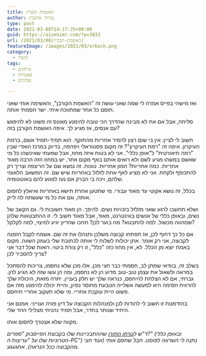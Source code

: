 ```yaml
---
title: האשמת הבכיין
author: נמרוד איזנברג
type: post
date: 2021-03-08T14:17:25+00:00
guid: https://aizenimr.com/?p=3833
url: /2021/03/08/האשמת-הבכיין/
featureImage: /images/2021/03/orbach.png
category:
  - הומור
tags:
  - טרחנים
  - סאטירה
  - פמיניזם

---
```

ואז מישהי בפייס אמרה לי שמה שאני עושה זה "האשמת הקורבן", והאשימה אותי שאני חוסם כל אחד שמתווכח איתי. ישר חסמתי אותה.

סליחה, אבל אם את לא מבינה שהדרך הכי טובה להימנע מאונס זה פשוט לא להיפגש עם אנסים, אז מגיע לך. איפה האשמת הקורבן בזה?

חשוב לי לציין: אין בי שום רצון להסיר אחריות מהתוקף. הוא תמיד-תמיד אשם, ברמת העיקרון. איפה זה "רמת העיקרון"? זה מקום פסטוראלי ויפהפה, בדיוק במרכז הואדי שבין "רמה תיאורטית" ל"אופן כללי". אני לא בטוח איזה מחוז, אבל שמעתי שאיכשהו כל מי שאשם במשהו מגיע לשם ולא רואים אותם באף מקום אחר. יש במחוז הזה הרבה מאוד אחריות. כמה אחריות? המון אחריות. טונות. זה נמצא שם על הריצפה וצריך רק להתכופף ולקחת. אני לא מציע לאף אחת לזלזל באחריות שיש שם. זה המשאב הלאומי שלהם, ויכה בי הברק אם נעז לפגוע להם באוטונומיה.

בכלל, זה נושא אקוטי עד מאוד עבורי. מי שתטען אחרת תישא באחריות ואיאלץ לחסום אותה, וגם את כל מי שעשתה לה לייק.

ושלא תחשבו לרגע שאני מזלזל בזכויות נשים. להיפך. הן מאוד חשובות לי. גם הקשב של נשים, ובאופן כללי של אנשים באינטרנט, מאוד, אבל מאוד חשוב לי. זו ההתבטאות שלהן שמהווה מכשול. למה להתבטא? מה בוער לכן? תחכו שהדיון יגיע למיצוי, למה לקלקל?

אם כל כך דחוף לכן, אז תפתחו קבוצה משלכן ותנהלו את זה שם. אשמח לקבל הזמנה לקבוצה, אני רק אומר. אתן יכולות לשלוח לי אותה לכתובת שלי בעמק השווה. מקום באמת יוצא מן הכלל. לא, אין מחוז כזה "כלל", זו רק צורת ביטוי. רואות שכל דבר אני צריך להסביר לכן?

בשלב זה, בוודאי שמתן לב, חסמתי כבר חצי מכן. אלו מכן שלא נחסמו, צריכות להסתכל במראה ולשאול את עצמן טוב-טוב מדוע הן לא נחסמו, ומה הן עשו שזה לא הגיע להן. גברתי, אם לא הצלחת להיחסם, כנראה שלך יש חלק בעניין. יתרה מזאת, היכולת שלך להרוויח חסימה היא למעשה אשלייה הנובעת מחוסר נסיון, והיית יכולה להימנע מזה אם פשוט היית עוקבת אחריי. מי שלא תעקוב אחריי תיחסם.

בהזדמנות זו חשוב לי להודות לכן ולמנהלות הקבוצה על דיון פורה וענייני. אמנם אני היחיד שנותר בחדר, אבל תמיד נהניתי מצלילי ההד שלי.

מקווה שלא אצטרך לחסום אותו.

_ד"ש ל[טרחן התורן][1] שההתבכיינות שלו בקבוצת הפייסבוק "ספרים?" (ובאופן כללי הטרוניות שלו על "עריצות ה-PC") נתנה לי השראה לפוסט. חבל שחסם אותי (ועוד חצי מהקבוצה ככל הנראה). אתגעגע._

 [1]: https://dannyorbach.com/2021/03/06/%d7%92%d7%91%d7%a8%d7%99%d7%9d-%d7%a0%d7%a9%d7%99%d7%9d-%d7%95%d7%90%d7%9c%d7%99%d7%9e%d7%95%d7%aa-%d7%94%d7%9c%d7%95%d7%97%d7%9d-%d7%a9%d7%9e%d7%a0%d7%a4%d7%a5-%d7%9e%d7%99%d7%aa%d7%95%d7%a1%d7%99/